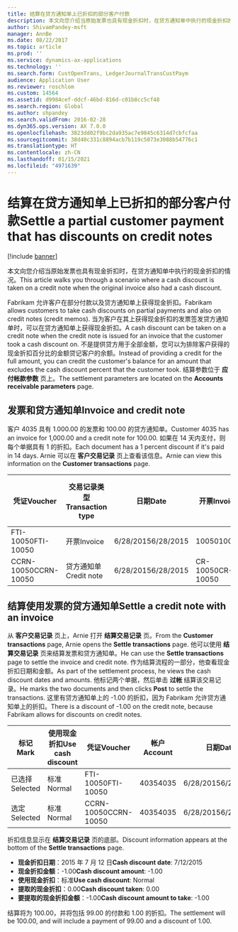 ```yaml
---
title: 结算在贷方通知单上已折扣的部分客户付款
description: 本文向您介绍当原始发票也具有现金折扣时，在贷方通知单中执行的现金折扣的情况。
author: ShivamPandey-msft
manager: AnnBe
ms.date: 08/22/2017
ms.topic: article
ms.prod: ''
ms.service: dynamics-ax-applications
ms.technology: ''
ms.search.form: CustOpenTrans, LedgerJournalTransCustPaym
audience: Application User
ms.reviewer: roschlom
ms.custom: 14564
ms.assetid: d9984cef-ddcf-46bd-816d-c01b8cc5cf48
ms.search.region: Global
ms.author: shpandey
ms.search.validFrom: 2016-02-28
ms.dyn365.ops.version: AX 7.0.0
ms.openlocfilehash: 3823dd02f9bc2da935ac7e9845c6314d7cbfcfaa
ms.sourcegitcommit: 38d40c331c8894acb7b119c5073e3088b54776c1
ms.translationtype: HT
ms.contentlocale: zh-CN
ms.lasthandoff: 01/15/2021
ms.locfileid: "4971639"
---
```

# <a name="settle-a-partial-customer-payment-that-has-discounts-on-credit-notes"></a><span data-ttu-id="b1829-103">结算在贷方通知单上已折扣的部分客户付款</span><span class="sxs-lookup"><span data-stu-id="b1829-103">Settle a partial customer payment that has discounts on credit notes</span></span>

[!include [banner](../includes/banner.md)]

<span data-ttu-id="b1829-104">本文向您介绍当原始发票也具有现金折扣时，在贷方通知单中执行的现金折扣的情况。</span><span class="sxs-lookup"><span data-stu-id="b1829-104">This article walks you through a scenario where a cash discount is taken on a credit note when the original invoice also had a cash discount.</span></span> 

<span data-ttu-id="b1829-105">Fabrikam 允许客户在部分付款以及贷方通知单上获得现金折扣。</span><span class="sxs-lookup"><span data-stu-id="b1829-105">Fabrikam allows customers to take cash discounts on partial payments and also on credit notes (credit memos).</span></span> <span data-ttu-id="b1829-106">当为客户在其上获得现金折扣的发票签发贷方通知单时，可以在贷方通知单上获得现金折扣。</span><span class="sxs-lookup"><span data-stu-id="b1829-106">A cash discount can be taken on a credit note when the credit note is issued for an invoice that the customer took a cash discount on.</span></span> <span data-ttu-id="b1829-107">不是提供贷方用于全部金额，您可以为排除客户获得的现金折扣百分比的金额贷记客户的余额。</span><span class="sxs-lookup"><span data-stu-id="b1829-107">Instead of providing a credit for the full amount, you can credit the customer's balance for an amount that excludes the cash discount percent that the customer took.</span></span> <span data-ttu-id="b1829-108">结算参数位于 **应付帐款参数** 页上。</span><span class="sxs-lookup"><span data-stu-id="b1829-108">The settlement parameters are located on the **Accounts receivable parameters** page.</span></span>

## <a name="invoice-and-credit-note"></a><span data-ttu-id="b1829-109">发票和贷方通知单</span><span class="sxs-lookup"><span data-stu-id="b1829-109">Invoice and credit note</span></span>
<span data-ttu-id="b1829-110">客户 4035 具有 1.000.00 的发票和 100.00 的贷方通知单。</span><span class="sxs-lookup"><span data-stu-id="b1829-110">Customer 4035 has an invoice for 1,000.00 and a credit note for 100.00.</span></span> <span data-ttu-id="b1829-111">如果在 14 天内支付，则每个单据具有 1 的折扣。</span><span class="sxs-lookup"><span data-stu-id="b1829-111">Each document has a 1 percent discount if it's paid in 14 days.</span></span> <span data-ttu-id="b1829-112">Arnie 可以在 **客户交易记录** 页上查看该信息。</span><span class="sxs-lookup"><span data-stu-id="b1829-112">Arnie can view this information on the **Customer transactions** page.</span></span>

| <span data-ttu-id="b1829-113">凭证</span><span class="sxs-lookup"><span data-stu-id="b1829-113">Voucher</span></span>    | <span data-ttu-id="b1829-114">交易记录类型</span><span class="sxs-lookup"><span data-stu-id="b1829-114">Transaction type</span></span> | <span data-ttu-id="b1829-115">日期</span><span class="sxs-lookup"><span data-stu-id="b1829-115">Date</span></span>      | <span data-ttu-id="b1829-116">开票</span><span class="sxs-lookup"><span data-stu-id="b1829-116">Invoice</span></span>  | <span data-ttu-id="b1829-117">交易币种借方金额</span><span class="sxs-lookup"><span data-stu-id="b1829-117">Amount in transaction currency debit</span></span> | <span data-ttu-id="b1829-118">交易币种贷方金额</span><span class="sxs-lookup"><span data-stu-id="b1829-118">Amount in transaction currency credit</span></span> | <span data-ttu-id="b1829-119">余额</span><span class="sxs-lookup"><span data-stu-id="b1829-119">Balance</span></span>  | <span data-ttu-id="b1829-120">货币</span><span class="sxs-lookup"><span data-stu-id="b1829-120">Currency</span></span> |
|------------|------------------|-----------|----------|--------------------------------------|---------------------------------------|----------|----------|
| <span data-ttu-id="b1829-121">FTI-10050</span><span class="sxs-lookup"><span data-stu-id="b1829-121">FTI-10050</span></span>  | <span data-ttu-id="b1829-122">开票</span><span class="sxs-lookup"><span data-stu-id="b1829-122">Invoice</span></span>          | <span data-ttu-id="b1829-123">6/28/2015</span><span class="sxs-lookup"><span data-stu-id="b1829-123">6/28/2015</span></span> | <span data-ttu-id="b1829-124">10050</span><span class="sxs-lookup"><span data-stu-id="b1829-124">10050</span></span>    | <span data-ttu-id="b1829-125">1,000.00</span><span class="sxs-lookup"><span data-stu-id="b1829-125">1,000.00</span></span>                             |                                       | <span data-ttu-id="b1829-126">1,000.00</span><span class="sxs-lookup"><span data-stu-id="b1829-126">1,000.00</span></span> | <span data-ttu-id="b1829-127">美元</span><span class="sxs-lookup"><span data-stu-id="b1829-127">USD</span></span>      |
| <span data-ttu-id="b1829-128">CCRN-10050</span><span class="sxs-lookup"><span data-stu-id="b1829-128">CCRN-10050</span></span> | <span data-ttu-id="b1829-129">贷方通知单</span><span class="sxs-lookup"><span data-stu-id="b1829-129">Credit note</span></span>      | <span data-ttu-id="b1829-130">6/28/2015</span><span class="sxs-lookup"><span data-stu-id="b1829-130">6/28/2015</span></span> | <span data-ttu-id="b1829-131">CR-10050</span><span class="sxs-lookup"><span data-stu-id="b1829-131">CR-10050</span></span> |                                      | <span data-ttu-id="b1829-132">100.00</span><span class="sxs-lookup"><span data-stu-id="b1829-132">100.00</span></span>                                | <span data-ttu-id="b1829-133">-100.00</span><span class="sxs-lookup"><span data-stu-id="b1829-133">-100.00</span></span>  | <span data-ttu-id="b1829-134">美元</span><span class="sxs-lookup"><span data-stu-id="b1829-134">USD</span></span>      |

## <a name="settle-a-credit-note-with-an-invoice"></a><span data-ttu-id="b1829-135">结算使用发票的贷方通知单</span><span class="sxs-lookup"><span data-stu-id="b1829-135">Settle a credit note with an invoice</span></span>
<span data-ttu-id="b1829-136">从 **客户交易记录** 页上，Arnie 打开 **结算交易记录** 页。</span><span class="sxs-lookup"><span data-stu-id="b1829-136">From the **Customer transactions** page, Arnie opens the **Settle transactions** page.</span></span> <span data-ttu-id="b1829-137">他可以使用 **结算交易记录** 页来结算发票和贷方通知单。</span><span class="sxs-lookup"><span data-stu-id="b1829-137">He can use the **Settle transactions** page to settle the invoice and credit note.</span></span> <span data-ttu-id="b1829-138">作为结算流程的一部分，他查看现金折扣日期和金额。</span><span class="sxs-lookup"><span data-stu-id="b1829-138">As part of the settlement process, he views the cash discount dates and amounts.</span></span> <span data-ttu-id="b1829-139">他标记两个单据，然后单击 **过帐** 结算该交易记录。</span><span class="sxs-lookup"><span data-stu-id="b1829-139">He marks the two documents and then clicks **Post** to settle the transactions.</span></span> <span data-ttu-id="b1829-140">这里有贷方通知单上的 -1.00 的折扣，因为 Fabrikam 允许贷方通知单上的折扣。</span><span class="sxs-lookup"><span data-stu-id="b1829-140">There is a discount of -1.00 on the credit note, because Fabrikam allows for discounts on credit notes.</span></span>

| <span data-ttu-id="b1829-141">标记</span><span class="sxs-lookup"><span data-stu-id="b1829-141">Mark</span></span>     | <span data-ttu-id="b1829-142">使用现金折扣</span><span class="sxs-lookup"><span data-stu-id="b1829-142">Use cash discount</span></span> | <span data-ttu-id="b1829-143">凭证</span><span class="sxs-lookup"><span data-stu-id="b1829-143">Voucher</span></span>    | <span data-ttu-id="b1829-144">帐户</span><span class="sxs-lookup"><span data-stu-id="b1829-144">Account</span></span> | <span data-ttu-id="b1829-145">日期</span><span class="sxs-lookup"><span data-stu-id="b1829-145">Date</span></span>      | <span data-ttu-id="b1829-146">到期日期</span><span class="sxs-lookup"><span data-stu-id="b1829-146">Due date</span></span>  | <span data-ttu-id="b1829-147">开票</span><span class="sxs-lookup"><span data-stu-id="b1829-147">Invoice</span></span>  | <span data-ttu-id="b1829-148">交易记录币种金额</span><span class="sxs-lookup"><span data-stu-id="b1829-148">Amount in transaction currency</span></span> | <span data-ttu-id="b1829-149">货币</span><span class="sxs-lookup"><span data-stu-id="b1829-149">Currency</span></span> | <span data-ttu-id="b1829-150">要结算的金额</span><span class="sxs-lookup"><span data-stu-id="b1829-150">Amount to settle</span></span> |
|----------|-------------------|------------|---------|-----------|-----------|----------|--------------------------------|----------|------------------|
| <span data-ttu-id="b1829-151">已选择</span><span class="sxs-lookup"><span data-stu-id="b1829-151">Selected</span></span> | <span data-ttu-id="b1829-152">标准</span><span class="sxs-lookup"><span data-stu-id="b1829-152">Normal</span></span>            | <span data-ttu-id="b1829-153">FTI-10050</span><span class="sxs-lookup"><span data-stu-id="b1829-153">FTI-10050</span></span>  | <span data-ttu-id="b1829-154">4035</span><span class="sxs-lookup"><span data-stu-id="b1829-154">4035</span></span>    | <span data-ttu-id="b1829-155">6/28/2015</span><span class="sxs-lookup"><span data-stu-id="b1829-155">6/28/2015</span></span> | <span data-ttu-id="b1829-156">7/28/2015</span><span class="sxs-lookup"><span data-stu-id="b1829-156">7/28/2015</span></span> | <span data-ttu-id="b1829-157">10050</span><span class="sxs-lookup"><span data-stu-id="b1829-157">10050</span></span>    | <span data-ttu-id="b1829-158">1,000.00</span><span class="sxs-lookup"><span data-stu-id="b1829-158">1,000.00</span></span>                       | <span data-ttu-id="b1829-159">美元</span><span class="sxs-lookup"><span data-stu-id="b1829-159">USD</span></span>      | <span data-ttu-id="b1829-160">990.00</span><span class="sxs-lookup"><span data-stu-id="b1829-160">990.00</span></span>           |
| <span data-ttu-id="b1829-161">选定</span><span class="sxs-lookup"><span data-stu-id="b1829-161">Selected</span></span> | <span data-ttu-id="b1829-162">标准</span><span class="sxs-lookup"><span data-stu-id="b1829-162">Normal</span></span>            | <span data-ttu-id="b1829-163">CCRN-10050</span><span class="sxs-lookup"><span data-stu-id="b1829-163">CCRN-10050</span></span> | <span data-ttu-id="b1829-164">4035</span><span class="sxs-lookup"><span data-stu-id="b1829-164">4035</span></span>    | <span data-ttu-id="b1829-165">6/28/2015</span><span class="sxs-lookup"><span data-stu-id="b1829-165">6/28/2015</span></span> | <span data-ttu-id="b1829-166">7/28/2015</span><span class="sxs-lookup"><span data-stu-id="b1829-166">7/28/2015</span></span> | <span data-ttu-id="b1829-167">CR-10050</span><span class="sxs-lookup"><span data-stu-id="b1829-167">CR-10050</span></span> | <span data-ttu-id="b1829-168">-100.00</span><span class="sxs-lookup"><span data-stu-id="b1829-168">-100.00</span></span>                        | <span data-ttu-id="b1829-169">美元</span><span class="sxs-lookup"><span data-stu-id="b1829-169">USD</span></span>      | <span data-ttu-id="b1829-170">-99.00</span><span class="sxs-lookup"><span data-stu-id="b1829-170">-99.00</span></span>           |

<span data-ttu-id="b1829-171">折扣信息显示在 **结算交易记录** 页的底部。</span><span class="sxs-lookup"><span data-stu-id="b1829-171">Discount information appears at the bottom of the **Settle transactions** page.</span></span>

- <span data-ttu-id="b1829-172">**现金折扣日期**：2015 年 7 月 12 日</span><span class="sxs-lookup"><span data-stu-id="b1829-172">**Cash discount date**: 7/12/2015</span></span> 
- <span data-ttu-id="b1829-173">**现金折扣金额**：-1.00</span><span class="sxs-lookup"><span data-stu-id="b1829-173">**Cash discount amount**: -1.00</span></span>     
- <span data-ttu-id="b1829-174">**使用现金折扣**：标准</span><span class="sxs-lookup"><span data-stu-id="b1829-174">**Use cash discount**: Normal</span></span>    
- <span data-ttu-id="b1829-175">**提取的现金折扣**：0.00</span><span class="sxs-lookup"><span data-stu-id="b1829-175">**Cash discount taken**: 0.00</span></span>      
- <span data-ttu-id="b1829-176">**要提取的现金折扣金额**：-1.00</span><span class="sxs-lookup"><span data-stu-id="b1829-176">**Cash discount amount to take**: -1.00</span></span>     

<span data-ttu-id="b1829-177">结算将为 100.00，并将包括 99.00 的付款和 1.00 的折扣。</span><span class="sxs-lookup"><span data-stu-id="b1829-177">The settlement will be 100.00, and will include a payment of 99.00 and a discount of 1.00.</span></span>



